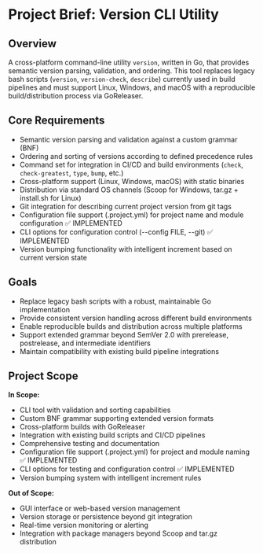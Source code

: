 # Project Brief: Version CLI Utility

## Overview
A cross-platform command-line utility `version`, written in Go, that provides semantic version parsing, validation, and ordering. This tool replaces legacy bash scripts (`version`, `version-check`, `describe`) currently used in build pipelines and must support Linux, Windows, and macOS with a reproducible build/distribution process via GoReleaser.

## Core Requirements
- Semantic version parsing and validation against a custom grammar (BNF)
- Ordering and sorting of versions according to defined precedence rules
- Command set for integration in CI/CD and build environments (`check`, `check-greatest`, `type`, `bump`, etc.)
- Cross-platform support (Linux, Windows, macOS) with static binaries
- Distribution via standard OS channels (Scoop for Windows, tar.gz + install.sh for Linux)
- Git integration for describing current project version from git tags
- Configuration file support (.project.yml) for project name and module configuration ✅ IMPLEMENTED
- CLI options for configuration control (--config FILE, --git) ✅ IMPLEMENTED
- Version bumping functionality with intelligent increment based on current version state

## Goals
- Replace legacy bash scripts with a robust, maintainable Go implementation
- Provide consistent version handling across different build environments
- Enable reproducible builds and distribution across multiple platforms
- Support extended grammar beyond SemVer 2.0 with prerelease, postrelease, and intermediate identifiers
- Maintain compatibility with existing build pipeline integrations

## Project Scope
**In Scope:**
- CLI tool with validation and sorting capabilities
- Custom BNF grammar supporting extended version formats
- Cross-platform builds with GoReleaser
- Integration with existing build scripts and CI/CD pipelines
- Comprehensive testing and documentation
- Configuration file support (.project.yml) for project and module naming ✅ IMPLEMENTED
- CLI options for testing and configuration control ✅ IMPLEMENTED
- Version bumping system with intelligent increment rules

**Out of Scope:**
- GUI interface or web-based version management
- Version storage or persistence beyond git integration
- Real-time version monitoring or alerting
- Integration with package managers beyond Scoop and tar.gz distribution